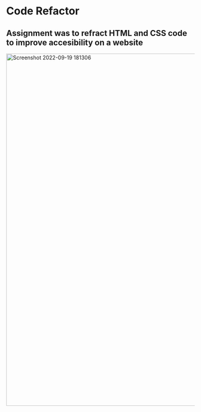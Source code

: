 # Code Refactor
## Assignment was to refract HTML and CSS code to improve accesibility on a website
<img width="941" alt="Screenshot 2022-09-19 181306" src="https://user-images.githubusercontent.com/112973070/191135274-2b8514c1-3475-4509-a488-064cd9813f6f.png">
